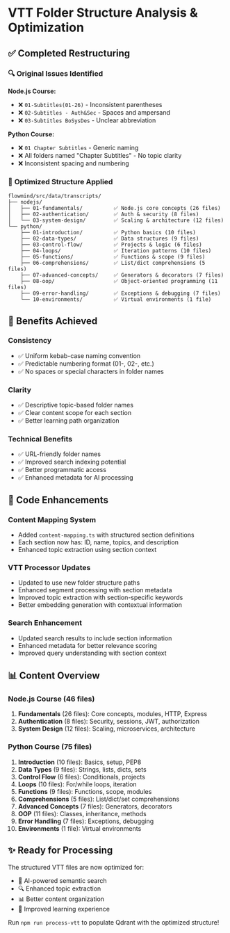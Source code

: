 # VTT Folder Structure Analysis & Optimization

## ✅ Completed Restructuring

### 🔍 **Original Issues Identified**

**Node.js Course:**

- ❌ `01-Subtitles(01-26)` - Inconsistent parentheses
- ❌ `02-Subtitles - Auth&Sec` - Spaces and ampersand  
- ❌ `03-Subtitles BoSysDes` - Unclear abbreviation

**Python Course:**

- ❌ `01 Chapter Subtitles` - Generic naming
- ❌ All folders named "Chapter Subtitles" - No topic clarity
- ❌ Inconsistent spacing and numbering

### 🎯 **Optimized Structure Applied**

```Plaintext
flowmind/src/data/transcripts/
├── nodejs/
│   ├── 01-fundamentals/          ✅ Node.js core concepts (26 files)
│   ├── 02-authentication/        ✅ Auth & security (8 files)
│   └── 03-system-design/         ✅ Scaling & architecture (12 files)
└── python/
    ├── 01-introduction/          ✅ Python basics (10 files)
    ├── 02-data-types/            ✅ Data structures (9 files)
    ├── 03-control-flow/          ✅ Projects & logic (6 files)
    ├── 04-loops/                 ✅ Iteration patterns (10 files)
    ├── 05-functions/             ✅ Functions & scope (9 files)
    ├── 06-comprehensions/        ✅ List/dict comprehensions (5 files)
    ├── 07-advanced-concepts/     ✅ Generators & decorators (7 files)
    ├── 08-oop/                   ✅ Object-oriented programming (11 files)
    ├── 09-error-handling/        ✅ Exceptions & debugging (7 files)
    └── 10-environments/          ✅ Virtual environments (1 file)
```

## 🚀 **Benefits Achieved**

### **Consistency**

- ✅ Uniform kebab-case naming convention
- ✅ Predictable numbering format (01-, 02-, etc.)
- ✅ No spaces or special characters in folder names

### **Clarity**

- ✅ Descriptive topic-based folder names
- ✅ Clear content scope for each section
- ✅ Better learning path organization

### **Technical Benefits**

- ✅ URL-friendly folder names
- ✅ Improved search indexing potential
- ✅ Better programmatic access
- ✅ Enhanced metadata for AI processing

## 🔧 **Code Enhancements**

### **Content Mapping System**

- Added `content-mapping.ts` with structured section definitions
- Each section now has: ID, name, topics, and description
- Enhanced topic extraction using section context

### **VTT Processor Updates**

- Updated to use new folder structure paths
- Enhanced segment processing with section metadata
- Improved topic extraction with section-specific keywords
- Better embedding generation with contextual information

### **Search Enhancement**

- Updated search results to include section information
- Enhanced metadata for better relevance scoring
- Improved query understanding with section context

## 📊 **Content Overview**

### **Node.js Course (46 files)**

1. **Fundamentals** (26 files): Core concepts, modules, HTTP, Express
2. **Authentication** (8 files): Security, sessions, JWT, authorization  
3. **System Design** (12 files): Scaling, microservices, architecture

### **Python Course (75 files)**

1. **Introduction** (10 files): Basics, setup, PEP8
2. **Data Types** (9 files): Strings, lists, dicts, sets
3. **Control Flow** (6 files): Conditionals, projects
4. **Loops** (10 files): For/while loops, iteration
5. **Functions** (9 files): Functions, scope, modules
6. **Comprehensions** (5 files): List/dict/set comprehensions
7. **Advanced Concepts** (7 files): Generators, decorators
8. **OOP** (11 files): Classes, inheritance, methods
9. **Error Handling** (7 files): Exceptions, debugging
10. **Environments** (1 file): Virtual environments

## ✨ **Ready for Processing**

The structured VTT files are now optimized for:

- 🧠 AI-powered semantic search
- 🔍 Enhanced topic extraction  
- 📊 Better content organization
- 🎯 Improved learning experience

Run `npm run process-vtt` to populate Qdrant with the optimized structure!

